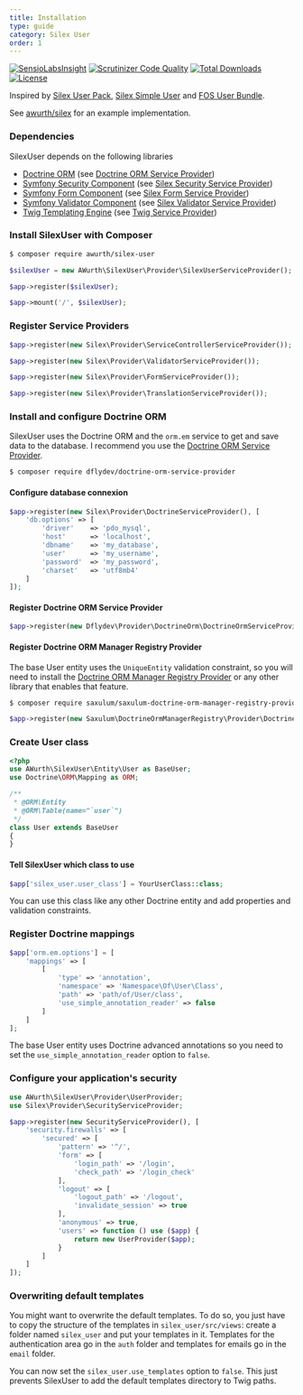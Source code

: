 ```yaml
---
title: Installation
type: guide
category: Silex User
order: 1
---
```


[![SensioLabsInsight](https://insight.sensiolabs.com/projects/1ec0cb08-4d4f-4dcf-86ff-6512afaf24d5/mini.png)](https://insight.sensiolabs.com/projects/1ec0cb08-4d4f-4dcf-86ff-6512afaf24d5) [![Scrutinizer Code Quality](https://scrutinizer-ci.com/g/awurth/silex-user/badges/quality-score.png?b=master)](https://scrutinizer-ci.com/g/awurth/silex-user/?branch=master) [![Total Downloads](https://poser.pugx.org/awurth/silex-user/downloads)](https://packagist.org/packages/awurth/silex-user) [![License](https://poser.pugx.org/awurth/silex-user/license)](https://packagist.org/packages/awurth/silex-user)

Inspired by [Silex User Pack](https://github.com/quazardous/silex-user-pack), [Silex Simple User](https://github.com/jasongrimes/silex-simpleuser) and [FOS User Bundle](https://github.com/FriendsOfSymfony/FOSUserBundle).

See [awurth/silex](https://github.com/awurth/silex) for an example implementation.

### Dependencies
SilexUser depends on the following libraries
- [Doctrine ORM](http://www.doctrine-project.org/projects/orm.html) (see [Doctrine ORM Service Provider](https://github.com/dflydev/dflydev-doctrine-orm-service-provider))
- [Symfony Security Component](http://symfony.com/doc/current/components/security.html) (see [Silex Security Service Provider](https://silex.symfony.com/doc/2.0/providers/security.html))
- [Symfony Form Component](https://symfony.com/doc/current/components/form.html) (see [Silex Form Service Provider](https://silex.symfony.com/doc/2.0/providers/form.html))
- [Symfony Validator Component](https://symfony.com/doc/current/components/validator.html) (see [Silex Validator Service Provider](https://silex.symfony.com/doc/2.0/providers/validator.html))
- [Twig Templating Engine](https://twig.symfony.com) (see [Twig Service Provider](https://silex.symfony.com/doc/2.0/providers/twig.html))

### Install SilexUser with Composer
``` bash
$ composer require awurth/silex-user
```

``` php
$silexUser = new AWurth\SilexUser\Provider\SilexUserServiceProvider();

$app->register($silexUser);

$app->mount('/', $silexUser);
```

### Register Service Providers
``` php
$app->register(new Silex\Provider\ServiceControllerServiceProvider());

$app->register(new Silex\Provider\ValidatorServiceProvider());

$app->register(new Silex\Provider\FormServiceProvider());

$app->register(new Silex\Provider\TranslationServiceProvider());
```

### Install and configure Doctrine ORM

SilexUser uses the Doctrine ORM and the `orm.em` service to get and save data to the database.
I recommend you use the [Doctrine ORM Service Provider](https://github.com/dflydev/dflydev-doctrine-orm-service-provider).

``` bash
$ composer require dflydev/doctrine-orm-service-provider
```

#### Configure database connexion
``` php
$app->register(new Silex\Provider\DoctrineServiceProvider(), [
    'db.options' => [
        'driver'    => 'pdo_mysql',
        'host'      => 'localhost',
        'dbname'    => 'my_database',
        'user'      => 'my_username',
        'password'  => 'my_password',
        'charset'   => 'utf8mb4'
    ]
]);
```

#### Register Doctrine ORM Service Provider

``` php
$app->register(new Dflydev\Provider\DoctrineOrm\DoctrineOrmServiceProvider());
```

#### Register Doctrine ORM Manager Registry Provider

The base User entity uses the `UniqueEntity` validation constraint,
so you will need to install the [Doctrine ORM Manager Registry Provider](https://github.com/saxulum/saxulum-doctrine-orm-manager-registry-provider)
or any other library that enables that feature.

``` bash
$ composer require saxulum/saxulum-doctrine-orm-manager-registry-provider
```

``` php
$app->register(new Saxulum\DoctrineOrmManagerRegistry\Provider\DoctrineOrmManagerRegistryProvider());
```

### Create User class

``` php
<?php
use AWurth\SilexUser\Entity\User as BaseUser;
use Doctrine\ORM\Mapping as ORM;

/**
 * @ORM\Entity
 * @ORM\Table(name="`user`")
 */
class User extends BaseUser
{
}
```

#### Tell SilexUser which class to use
``` php
$app['silex_user.user_class'] = YourUserClass::class;
```

You can use this class like any other Doctrine entity and add properties and validation constraints.

### Register Doctrine mappings
``` php
$app['orm.em.options'] = [
    'mappings' => [
        [
            'type' => 'annotation',
            'namespace' => 'Namespace\Of\User\Class',
            'path' => 'path/of/User/class',
            'use_simple_annotation_reader' => false
        ]
    ]
];
```

The base User entity uses Doctrine advanced annotations so you need to set
the `use_simple_annotation_reader` option to `false`.

### Configure your application's security
``` php
use AWurth\SilexUser\Provider\UserProvider;
use Silex\Provider\SecurityServiceProvider;

$app->register(new SecurityServiceProvider(), [
    'security.firewalls' => [
        'secured' => [
            'pattern' => '^/',
            'form' => [
                'login_path' => '/login',
                'check_path' => '/login_check'
            ],
            'logout' => [
                'logout_path' => '/logout',
                'invalidate_session' => true
            ],
            'anonymous' => true,
            'users' => function () use ($app) {
                return new UserProvider($app);
            }
        ]
    ]
]);
```

### Overwriting default templates
You might want to overwrite the default templates. To do so, you just have
to copy the structure of the templates in `silex_user/src/views`:
create a folder named `silex_user` and put your templates in it.
Templates for the authentication area go in the `auth` folder and
templates for emails go in the `email` folder.

You can now set the `silex_user.use_templates` option to `false`.
This just prevents SilexUser to add the default templates directory to Twig paths.
